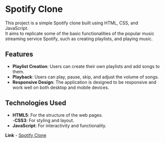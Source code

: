 
# Spotify Clone

This project is a simple Spotify clone built using HTML, CSS, and JavaScript.  
It aims to replicate some of the basic functionalities of the popular music streaming service Spotify, such as creating playlists, and playing music.  

## Features

- **Playlist Creation**: Users can create their own playlists and add songs to them.  
- **Playback**: Users can play, pause, skip, and adjust the volume of songs.  
- **Responsive Design**: The application is designed to be responsive and work well on both desktop and mobile devices.  

## Technologies Used

- **HTML5**: For the structure of the web pages.  
-**CSS3**: For styling and layout.  
- **JavaScript**: For interactivity and functionality.  


**Link** - [Spotify Clone](https://spotifyrep.freewebhostmost.com/)
